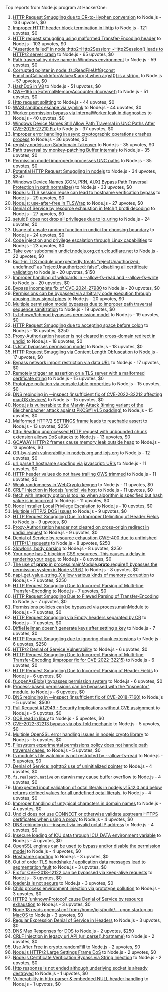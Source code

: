 Top reports from Node.js program at HackerOne:

1. [HTTP Request Smuggling due to CR-to-Hyphen conversion](https://hackerone.com/reports/922597) to Node.js - 133 upvotes, $0
2. [Improper HTTP header block termination in llhttp](https://hackerone.com/reports/2054283) to Node.js - 121 upvotes, $0
3. [HTTP request smuggling using malformed Transfer-Encoding header](https://hackerone.com/reports/735748) to Node.js - 103 upvotes, $0
4. ["Assertion failed" in node::http2::Http2Session::~Http2Session() leads to HTTP/2 server crash](https://hackerone.com/reports/2319584) to Node.js - 65 upvotes, $0
5. [Path traversal by drive name in Windows environment](https://hackerone.com/reports/2307225) to Node.js - 59 upvotes, $0
6. [Corrupted pointer in node::fs::ReadFileUtf8(const FunctionCallbackInfo\<Value\>& args) when args[0] is a string.](https://hackerone.com/reports/3083428) to Node.js - 57 upvotes, $0
7. [HashDoS in V8](https://hackerone.com/reports/3131758) to Node.js - 51 upvotes, $0
8. [CWE-195 in ExternalMemoryAccounter::Increase()](https://hackerone.com/reports/3302484) to Node.js - 51 upvotes, $0
9. [Http request splitting](https://hackerone.com/reports/409943) to Node.js - 44 upvotes, $0
10. [WASI sandbox escape via symlink](https://hackerone.com/reports/2084280) to Node.js - 44 upvotes, $0
11. [Worker permission bypass via InternalWorker leak in diagnostics](https://hackerone.com/reports/2575105) to Node.js - 40 upvotes, $0
12. [Windows Device Names Still Allow Path Traversal in UNC Paths After CVE-2025-27210 Fix](https://hackerone.com/reports/3255707) to Node.js - 37 upvotes, $0
13. [Improper error handling in async cryptographic operations crashes process](https://hackerone.com/reports/2817648) to Node.js - 36 upvotes, $0
14. [registry.nodejs.org Subdomain Takeover](https://hackerone.com/reports/340580) to Node.js - 35 upvotes, $0
15. [Path traversal by monkey-patching Buffer internals](https://hackerone.com/reports/2218653) to Node.js - 35 upvotes, $0
16. [Permission model improperly processes UNC paths](https://hackerone.com/reports/2079103) to Node.js - 35 upvotes, $0
17. [Potential HTTP Request Smuggling in nodejs](https://hackerone.com/reports/1002188) to Node.js - 34 upvotes, $250
18. [Windows Device Names (CON, PRN, AUX) Bypass Path Traversal Protection in path.normalize()](https://hackerone.com/reports/3160912) to Node.js - 33 upvotes, $0
19. [Node.js: TLS session reuse can lead to hostname verification bypass](https://hackerone.com/reports/811502) to Node.js - 29 upvotes, $0
20. [Node.js: use-after-free in TLSWrap](https://hackerone.com/reports/988103) to Node.js - 27 upvotes, $0
21. [Denial of Service by resource exhaustion in fetch() brotli decoding](https://hackerone.com/reports/2284065) to Node.js - 27 upvotes, $0
22. [setuid() does not drop all privileges due to io_uring](https://hackerone.com/reports/2170226) to Node.js - 24 upvotes, $0
23. [Usage of unsafe random function in undici for choosing boundary](https://hackerone.com/reports/2913312) to Node.js - 24 upvotes, $0
24. [Code injection and privilege escalation through Linux capabilities](https://hackerone.com/reports/2237545) to Node.js - 23 upvotes, $0
25. [Take over subdomain undici.nodejs.org.cdn.cloudflare.net](https://hackerone.com/reports/1763817) to Node.js - 22 upvotes, $0
26. [Built-in TLS module unexpectedly treats "rejectUnauthorized: undefined" as "rejectUnauthorized: false", disabling all certificate validation](https://hackerone.com/reports/1278254) to Node.js - 20 upvotes, $150
27. [Improper handling of wildcards in --allow-fs-read and --allow-fs-write](https://hackerone.com/reports/2257156) to Node.js - 20 upvotes, $0
28. [Bypass incomplete fix of CVE-2024-27980](https://hackerone.com/reports/2461831) to Node.js - 20 upvotes, $0
29. [Permissions can be bypassed via arbitrary code execution through abusing libuv signal pipes](https://hackerone.com/reports/2260337) to Node.js - 20 upvotes, $0
30. [Multiple permission model bypasses due to improper path traversal sequence sanitization](https://hackerone.com/reports/2259914) to Node.js - 19 upvotes, $0
31. [fs.fchown/fchmod bypasses permission model](https://hackerone.com/reports/2472071) to Node.js - 19 upvotes, $0
32. [HTTP Request Smuggling due to accepting space before colon](https://hackerone.com/reports/1238709) to Node.js - 18 upvotes, $250
33. [Proxy-Authorization header is not cleared in cross-domain redirect in undici](https://hackerone.com/reports/2352957) to Node.js - 18 upvotes, $0
34. [fs.lstat bypasses permission model](https://hackerone.com/reports/2145862) to Node.js - 18 upvotes, $0
35. [HTTP Request Smuggling via Content Length Obfuscation](https://hackerone.com/reports/2237099) to Node.js - 17 upvotes, $0
36. [Bypass network import restriction via data URL](https://hackerone.com/reports/2092749) to Node.js - 17 upvotes, $0
37. [Remotely trigger an assertion on a TLS server with a malformed certificate string](https://hackerone.com/reports/746733) to Node.js - 15 upvotes, $0
38. [Prototype pollution via console.table properties](https://hackerone.com/reports/1431042) to Node.js - 15 upvotes, $0
39. [DNS rebinding in --inspect (insufficient fix of CVE-2022-32212 affecting macOS devices)](https://hackerone.com/reports/1632921) to Node.js - 15 upvotes, $0
40. [Node.js is vulnerable to the Marvin Attack (timing variant of the Bleichenbacher attack against PKCS#1 v1.5 padding)](https://hackerone.com/reports/2269177) to Node.js - 15 upvotes, $0
41. [Malformed HTTP/2 SETTINGS frame leads to reachable assert](https://hackerone.com/reports/800140) to Node.js - 13 upvotes, $250
42. [http: Reading unprocessed HTTP request with unbounded chunk extension allows DoS attacks](https://hackerone.com/reports/2233486) to Node.js - 13 upvotes, $0
43. [GOAWAY HTTP/2 frames cause memory leak outside heap](https://hackerone.com/reports/2841362) to Node.js - 13 upvotes, $0
44. [Off-by-slash vulnerability in nodejs.org and iojs.org](https://hackerone.com/reports/1631350) to Node.js - 12 upvotes, $0
45. [url.parse() hostname spoofing via javascript: URIs](https://hackerone.com/reports/395845) to Node.js - 11 upvotes, $0
46. [HTTP header values do not have trailing OWS trimmed](https://hackerone.com/reports/730779) to Node.js - 11 upvotes, $0
47. [Weak randomness in WebCrypto keygen](https://hackerone.com/reports/1690000) to Node.js - 11 upvotes, $0
48. [CRLF Injection in Nodejs ‘undici’ via host](https://hackerone.com/reports/1820955) to Node.js - 11 upvotes, $0
49. [fetch with integrity option is too lax when algorithm is specified but hash value is in incorrect](https://hackerone.com/reports/2377760) to Node.js - 11 upvotes, $0
50. [Node Installer Local Privilege Escalation ](https://hackerone.com/reports/1211160) to Node.js - 10 upvotes, $0
51. [Multiple HTTP/2 DOS Issues](https://hackerone.com/reports/589739) to Node.js - 9 upvotes, $0
52. [HTTP Request Smuggling Due To Improper Delimiting of Header Fields](https://hackerone.com/reports/1524692) to Node.js - 9 upvotes, $0
53. [Proxy-Authorization header not cleared on cross-origin redirect in undici.request](https://hackerone.com/reports/2408074) to Node.js - 9 upvotes, $0
54. [Denial of Service by resource exhaustion CWE-400 due to unfinished HTTP/1.1 requests](https://hackerone.com/reports/868834) to Node.js - 8 upvotes, $250
55. [Slowloris, body parsing](https://hackerone.com/reports/799072) to Node.js - 8 upvotes, $250
56. [Your page has 2 blocking CSS resources. This causes a delay in rendering your page.](https://hackerone.com/reports/365968) to Node.js - 8 upvotes, $0
57. [The use of __proto__ in process.mainModule.__proto__.require() bypasses the permission system in Node v19.6.1](https://hackerone.com/reports/1877919) to Node.js - 8 upvotes, $0
58. [napi_get_value_string_X allow various kinds of memory corruption](https://hackerone.com/reports/784186) to Node.js - 7 upvotes, $250
59. [HTTP Request Smuggling Due to Incorrect Parsing of Multi-line Transfer-Encoding](https://hackerone.com/reports/1501679) to Node.js - 7 upvotes, $0
60. [HTTP Request Smuggling Due to Flawed Parsing of Transfer-Encoding ](https://hackerone.com/reports/1524555) to Node.js - 7 upvotes, $0
61. [Permissions policies can be bypassed via process.mainModule](https://hackerone.com/reports/1747642) to Node.js - 7 upvotes, $0
62. [HTTP Request Smuggling via Empty headers separated by CR](https://hackerone.com/reports/2001873) to Node.js - 7 upvotes, $0
63. [DiffieHellman doesn't generate keys after setting a key](https://hackerone.com/reports/1927480) to Node.js - 7 upvotes, $0
64. [HTTP Request Smuggling due to ignoring chunk extensions](https://hackerone.com/reports/1238099) to Node.js - 6 upvotes, $250
65. [HTTP/2 Denial of Service Vulnerability](https://hackerone.com/reports/335533) to Node.js - 6 upvotes, $0
66. [HTTP Request Smuggling Due to Incorrect Parsing of Multi-line Transfer-Encoding (improper fix for CVE-2022-32215)](https://hackerone.com/reports/1665156) to Node.js - 6 upvotes, $0
67. [HTTP Request Smuggling Due to Incorrect Parsing of Header Fields](https://hackerone.com/reports/1675191) to Node.js - 6 upvotes, $0
68. [fs.openAsBlob() bypasses permission system](https://hackerone.com/reports/1966492) to Node.js - 6 upvotes, $0
69. [Process-based permissions can be bypassed with the "inspector" module.  ](https://hackerone.com/reports/1962701) to Node.js - 6 upvotes, $0
70. [DNS rebinding in --inspect (insufficient fix of CVE-2018-7160)](https://hackerone.com/reports/1069487) to Node.js - 5 upvotes, $500
71. [Pull Request #12949 - Security Implications without CVE assignment](https://hackerone.com/reports/415329) to Node.js - 5 upvotes, $0
72. [OOB read in libuv](https://hackerone.com/reports/1209681) to Node.js - 5 upvotes, $0
73. [CVE-2022-32213 bypass via obs-fold mechanic](https://hackerone.com/reports/1630336) to Node.js - 5 upvotes, $0
74. [Multiple OpenSSL error handling issues in nodejs crypto library](https://hackerone.com/reports/1808596) to Node.js - 5 upvotes, $0
75. [Filesystem experimental permissions policy does not handle path traversal cases.](https://hackerone.com/reports/1952978) to Node.js - 5 upvotes, $0
76. [fs module's file watching is not restricted by --allow-fs-read](https://hackerone.com/reports/1966499) to Node.js - 5 upvotes, $0
77. [Denial of Service: nghttp2 use of uninitialized pointer](https://hackerone.com/reports/335608) to Node.js - 4 upvotes, $0
78. [`fs.realpath.native` on darwin may cause buffer overflow](https://hackerone.com/reports/965914) to Node.js - 4 upvotes, $0
79. [Unexpected input validation of octal literals in nodejs v15.12.0 and below returns defined values for all undefined octal literals.](https://hackerone.com/reports/1141623) to Node.js - 4 upvotes, $0
80. [Improper handling of untypical characters in domain names](https://hackerone.com/reports/1178337) to Node.js - 4 upvotes, $0
81. [Undici does not use CONNECT or otherwise validate upstream HTTPS certificates when using a proxy](https://hackerone.com/reports/1583680) to Node.js - 4 upvotes, $0
82. [DNS rebinding in --inspect via invalid octal IP address](https://hackerone.com/reports/1710652) to Node.js - 4 upvotes, $0
83. [Insecure loading of ICU data through ICU_DATA environment variable](https://hackerone.com/reports/1625036) to Node.js - 4 upvotes, $0
84. [OpenSSL engines can be used to bypass and/or disable the permission model](https://hackerone.com/reports/1954535) to Node.js - 4 upvotes, $0
85. [Hostname spoofing](https://hackerone.com/reports/678487) to Node.js - 3 upvotes, $0
86. [Out of order TLS handshake / application data messages lead to segmentation fault](https://hackerone.com/reports/335495) to Node.js - 3 upvotes, $0
87. [Fix for CVE-2018-12122 can be bypassed via keep-alive requests](https://hackerone.com/reports/453513) to Node.js - 3 upvotes, $0
88. [loader.js is not secure](https://hackerone.com/reports/629879) to Node.js - 3 upvotes, $0
89. [Child process environment injection via prototype pollution](https://hackerone.com/reports/878181) to Node.js - 3 upvotes, $0
90. [HTTP2 'unknownProtocol' cause Denial of Service by resource exhaustion](https://hackerone.com/reports/1043360) to Node.js - 3 upvotes, $0
91. [Node 18 reads openssl.cnf from /home/iojs/build/... upon startup on MacOS](https://hackerone.com/reports/1695596) to Node.js - 3 upvotes, $0
92. [Regular Expression Denial of Service in Headers](https://hackerone.com/reports/1784449) to Node.js - 3 upvotes, $0
93. [DNS Max Responses for DOS](https://hackerone.com/reports/1033107) to Node.js - 2 upvotes, $250
94. [CRLF Injection in legacy url API (url.parse().hostname)](https://hackerone.com/reports/771596) to Node.js - 2 upvotes, $0
95. [Use After Free in crypto.randomFill](https://hackerone.com/reports/340053) to Node.js - 2 upvotes, $0
96. [Node.js HTTP/2 Large Settings Frame DoS](https://hackerone.com/reports/446662) to Node.js - 2 upvotes, $0
97. [Node.js Certificate Verification Bypass via String Injection](https://hackerone.com/reports/1429694) to Node.js - 2 upvotes, $0
98. [Http response is not ended although underlying socket is already destroyed](https://hackerone.com/reports/676710) to Node.js - 1 upvotes, $0
99. [Vulnerability in http-parser & embedded NULL header handling](https://hackerone.com/reports/536954) to Node.js - 1 upvotes, $0
